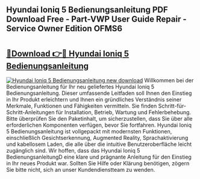 ## Hyundai Ioniq 5 Bedienungsanleitung PDF Download Free - Part-VWP User Guide Repair - Service Owner Edition OFMS6

# <h2><a href="http://df5kq7j.blite.top/?on=Hyundai+Ioniq+5+Bedienungsanleitung">🔗Download 👉🔴 Hyundai Ioniq 5 Bedienungsanleitung</a></h2>

[![Hyundai Ioniq 5 Bedienungsanleitung new download](https://i.imgur.com/lujVjoI.png)](http://df5kq7j.blite.top/?on=Hyundai+Ioniq+5+Bedienungsanleitung)
Willkommen bei der Bedienungsanleitung für Ihr neu geliefertes Hyundai Ioniq 5 Bedienungsanleitung. Dieser umfassende Leitfaden soll Ihnen den Einstieg in Ihr Produkt erleichtern und Ihnen ein gründliches Verständnis seiner Merkmale, Funktionen und Fähigkeiten vermitteln. Sie finden Schritt-für-Schritt-Anleitungen für Installation, Betrieb, Wartung und Fehlerbehebung. Bitte überprüfen Sie den Paketinhalt, um sicherzustellen, dass Sie über alle erforderlichen Komponenten verfügen, bevor Sie fortfahren. Hyundai Ioniq 5 Bedienungsanleitung ist vollgepackt mit modernsten Funktionen, einschließlich Gesichtserkennung, Augmented Reality, Sprachaktivierung und kabellosem Laden, die alle über die intuitive Benutzeroberfläche leicht zugänglich sind. Wir hoffen, dass das Hyundai Ioniq 5 BedienungsanleitungD eine klare und prägnante Anleitung für den Einstieg in Ihr neues Produkt war. Sollten Sie Hilfe oder Klärung benötigen, zögern Sie bitte nicht, sich an unser Kundendienstteam zu wenden.
